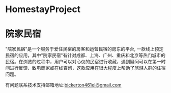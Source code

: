 # HomestayProject
# 院家民宿

"院家民宿"是一个服务于爱住民宿的房客和运营民宿的房东的平台, 一款线上预定民宿的应用，其中"院家民宿"有针对成都、上海、广州、重庆和北京等热门城市的民宿。在浏览的过程中，用户可以对心仪的民宿进行收藏，遇到疑问可以在第一时间进行反馈、致电商家或在线咨询，这款应用在很大程度上帮助了旅游人群的住宿问题。

有问题联系技术支持邮箱地址:bickerton461el@gmail.com
